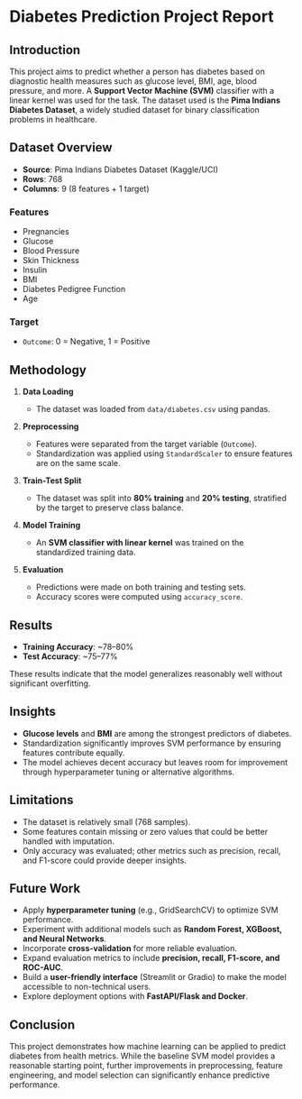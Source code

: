 # Diabetes Prediction Project Report

## Introduction

This project aims to predict whether a person has diabetes based on diagnostic health measures such as glucose level, BMI, age, blood pressure, and more. A **Support Vector Machine (SVM)** classifier with a linear kernel was used for the task. The dataset used is the **Pima Indians Diabetes Dataset**, a widely studied dataset for binary classification problems in healthcare.


## Dataset Overview

* **Source**: Pima Indians Diabetes Dataset (Kaggle/UCI)
* **Rows**: 768
* **Columns**: 9 (8 features + 1 target)

### Features

* Pregnancies
* Glucose
* Blood Pressure
* Skin Thickness
* Insulin
* BMI
* Diabetes Pedigree Function
* Age

### Target

* `Outcome`: 0 = Negative, 1 = Positive


## Methodology

1. **Data Loading**

   * The dataset was loaded from `data/diabetes.csv` using pandas.

2. **Preprocessing**

   * Features were separated from the target variable (`Outcome`).
   * Standardization was applied using `StandardScaler` to ensure features are on the same scale.

3. **Train-Test Split**

   * The dataset was split into **80% training** and **20% testing**, stratified by the target to preserve class balance.

4. **Model Training**

   * An **SVM classifier with linear kernel** was trained on the standardized training data.

5. **Evaluation**

   * Predictions were made on both training and testing sets.
   * Accuracy scores were computed using `accuracy_score`.


## Results

* **Training Accuracy**: \~78–80%
* **Test Accuracy**: \~75–77%

These results indicate that the model generalizes reasonably well without significant overfitting.


## Insights

* **Glucose levels** and **BMI** are among the strongest predictors of diabetes.
* Standardization significantly improves SVM performance by ensuring features contribute equally.
* The model achieves decent accuracy but leaves room for improvement through hyperparameter tuning or alternative algorithms.


## Limitations

* The dataset is relatively small (768 samples).
* Some features contain missing or zero values that could be better handled with imputation.
* Only accuracy was evaluated; other metrics such as precision, recall, and F1-score could provide deeper insights.


## Future Work

* Apply **hyperparameter tuning** (e.g., GridSearchCV) to optimize SVM performance.
* Experiment with additional models such as **Random Forest, XGBoost, and Neural Networks**.
* Incorporate **cross-validation** for more reliable evaluation.
* Expand evaluation metrics to include **precision, recall, F1-score, and ROC-AUC**.
* Build a **user-friendly interface** (Streamlit or Gradio) to make the model accessible to non-technical users.
* Explore deployment options with **FastAPI/Flask and Docker**.


## Conclusion

This project demonstrates how machine learning can be applied to predict diabetes from health metrics. While the baseline SVM model provides a reasonable starting point, further improvements in preprocessing, feature engineering, and model selection can significantly enhance predictive performance.